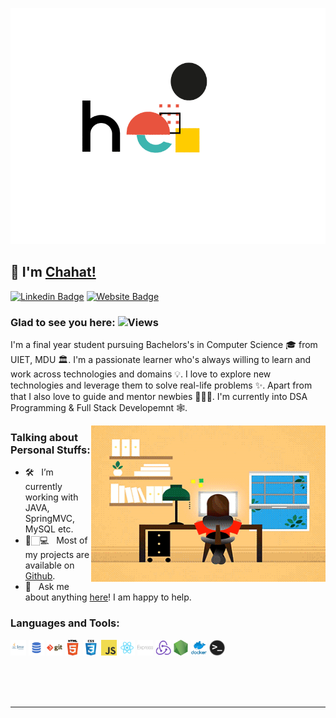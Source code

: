 <p align="center"> <img src="https://github.com/colourful-breeze19/colourful-breeze19/blob/main/gifs/1UEn.gif" alt="hello" /> </p>

## 👋 I'm [Chahat!](https://github.com/colourful-breeze19/)

[![Linkedin Badge](https://img.shields.io/badge/-LinkedIn-0e76a8?style=flat-square&logo=Linkedin&logoColor=white)](https://linkedin.com/in/chahat19)
[![Website Badge](https://img.shields.io/badge/Website-3b5998?style=flat-square&logo=google-chrome&logoColor=white)](https://colourful-breeze19.github.io/)

### Glad to see you here:  ![Views](https://komarev.com/ghpvc/?username=colourful-breeze19&color=blue)


I'm a final year student pursuing Bachelors's in Computer Science 🎓 from UIET, MDU 🏛. I'm a passionate learner who's always willing to learn and work across technologies and domains 💡. I love to explore new technologies and leverage them to solve real-life problems ✨. Apart from that I also love to guide and mentor newbies 👨🏻‍💻. I'm currently into DSA Programming & Full Stack Developemnt 🕸️.

<img align="right" height="250" width="375" alt="" src="https://github.com/colourful-breeze19/colourful-breeze19/blob/main/gifs/coder1.gif" />

### Talking about Personal Stuffs:

- 🛠 &nbsp; I’m currently working with JAVA, SpringMVC, MySQL etc.
- 🚀🏻‍💻 &nbsp; Most of my projects are available on [Github](https://github.com/colourful-breeze19).
- 💬 &nbsp; Ask me about anything [here](https://github.com/colourful-breeze19/colourful-breeze19/issues/)! I am happy to help.

### Languages and Tools:

<code><img height="25" src="https://raw.githubusercontent.com/github/explore/80688e429a7d4ef2fca1e82350fe8e3517d3494d/topics/java/java.png" alt="java"></code>
<code><img height="25" src="https://raw.githubusercontent.com/github/explore/80688e429a7d4ef2fca1e82350fe8e3517d3494d/topics/sql/sql.png" alt="sql"></code>
<code><img height="25" src="https://raw.githubusercontent.com/github/explore/80688e429a7d4ef2fca1e82350fe8e3517d3494d/topics/git/git.png" alt="git"></code>
<code><img height="25" src="https://raw.githubusercontent.com/github/explore/80688e429a7d4ef2fca1e82350fe8e3517d3494d/topics/html/html.png" alt="html"></code>
<code><img height="25" src="https://raw.githubusercontent.com/github/explore/80688e429a7d4ef2fca1e82350fe8e3517d3494d/topics/css/css.png" alt="css"></code>
<code><img height="25" src="https://raw.githubusercontent.com/github/explore/80688e429a7d4ef2fca1e82350fe8e3517d3494d/topics/javascript/javascript.png" alt="javascript"></code>
<code><img height="25" src="https://raw.githubusercontent.com/github/explore/80688e429a7d4ef2fca1e82350fe8e3517d3494d/topics/react/react.png" alt="react"></code>
<code><img height="25" src="https://raw.githubusercontent.com/github/explore/80688e429a7d4ef2fca1e82350fe8e3517d3494d/topics/express/express.png" alt="expressJS"></code>
<code><img height="25" src="https://raw.githubusercontent.com/github/explore/80688e429a7d4ef2fca1e82350fe8e3517d3494d/topics/redux/redux.png" alt="redux"></code>
<code><img height="25" src="https://raw.githubusercontent.com/github/explore/80688e429a7d4ef2fca1e82350fe8e3517d3494d/topics/nodejs/nodejs.png" alt="nodeJS"></code>
<code><img height="25" src="https://raw.githubusercontent.com/github/explore/80688e429a7d4ef2fca1e82350fe8e3517d3494d/topics/docker/docker.png" alt="docker"></code>
<code><img height="25" src="https://raw.githubusercontent.com/github/explore/80688e429a7d4ef2fca1e82350fe8e3517d3494d/topics/terminal/terminal.png" alt="terminal"></code>



<br>
<br>

<br>
<hr>

